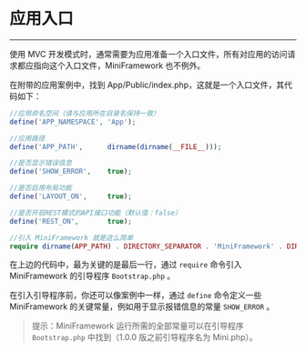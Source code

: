 # 应用入口

---

使用 MVC 开发模式时，通常需要为应用准备一个入口文件，所有对应用的访问请求都应指向这个入口文件，MiniFramework 也不例外。

在附带的应用案例中，找到 App/Public/index.php，这就是一个入口文件，其代码如下：

```php
//应用命名空间（请与应用所在目录名保持一致）
define('APP_NAMESPACE', 'App');

//应用路径
define('APP_PATH',      dirname(dirname(__FILE__)));

//是否显示错误信息
define('SHOW_ERROR',    true);

//是否启用布局功能
define('LAYOUT_ON',     true);

//是否开启REST模式的API接口功能（默认值：false）
define('REST_ON',       true);

//引入 MiniFramework 就是这么简单
require dirname(APP_PATH) . DIRECTORY_SEPARATOR . 'MiniFramework' . DIRECTORY_SEPARATOR . 'Bootstrap.php';
```

在上边的代码中，最为关键的是最后一行，通过 `require` 命令引入 MiniFramework 的引导程序 `Bootstrap.php` 。

在引入引导程序前，你还可以像案例中一样，通过 `define` 命令定义一些 MiniFramework 的关键常量，例如用于显示报错信息的常量 `SHOW_ERROR` 。

> 提示：MiniFramework 运行所需的全部常量可以在引导程序 `Bootstrap.php` 中找到（1.0.0 版之前引导程序名为 Mini.php）。



